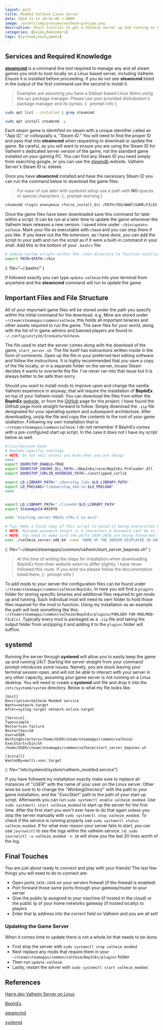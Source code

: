 ```yaml
---
layout: post
title: Modded Valheim Linux Server
date: 2024-11-13 20:41:00 +-0000
image: /assets/img/preview/valheim-preview.png
description: Short tutorial to get a Valheim server up and running on Linux and a reminder to myself of how my current Valheim server installation is setup.
categories: [Guide,Reminders]
tags: [systemd,bash,games]
---
```


## Services and Required Knowledge

[__steamcmd__](https://developer.valvesoftware.com/wiki/SteamCMD) is a command line tool required to manage any and all steam games you wish to host locally on a Linux based server, including Valheim. Ensure it is installed before proceeding. If you do not see __steamcmd__ listed in the output of the first command use the second to install it.

> Examples are assuming you have a Debian based Linux distro using the `apt` package manager. Please use your provided distrobution's package manager and its syntax.
{: .prompt-info }

```bash
sudo apt list --installed | grep steamcmd

sudo apt install steamcmd -y
```

Each steam game is identified on steam with a unique identifier called an "_App ID_," or colloquially a, "_Steam ID_." You will need to find the proper ID and pass that into __steamcmd__ when requesting to download or update the game. Be careful, as you will want to ensure you are using the Steam ID for Valheim's dedicated server version of the game, not the standard game installed on your gaming PC. You can find any Steam ID you need simply from searching google, or you can use the [steamdb](https://steamdb.info/) website. Valheim Server's Steam ID is: `896660`.

Once you have __steamcmd__ installed and have the necessary Steam ID you can run the command below to download the game files:

> For ease of use later with systemd setup use a path with __NO__ spaces or special characters.
{: .prompt-warning }

```bash
steamcmd +login anonymous +force_install_dir /PATH/YOU/WANT/GAME/FILES +app_update 896660 validate +exit
```

Once the game files have been downloaded save this command for later within a script. It can be run at a later time to update the game whenever the Valheim team releases a new version. I saved mine under `~/bin/update-valheim`. Mark your file as executable with `chmod` and you can stop there if you like. If you leave out the file extension, as I have done, you can add the script to your path and run the script as if it were a built-in command in your shell. Add this to the bottom of your `.bashrc` file:

```bash
# adding custom scripts within the ~/bin directory to function simillar to built-in commands
export PATH=$PATH:~/bin
```
{: file="~/.bashrc" }

If followed exactly you can type `update-valheim` into your terminal from anywhere and the __steamcmd__ command will run to update the game.

## Important Files and File Structure

All of your important game files will be stored under the path you specify within the initial command for the download. e.g. Mine are stored under `~/steam/steamapps/common/valheim`, this holds all important binaries and other assets required to run the game. The save files for your world, along with the list of in game admins and banned players are found in: `~/.config/unity3d/IronGate/Valheim`.

The file used to start the server comes along with the download of the game, `start_server.sh`. The file itself has instructions written inside in the form of comments. Open up the file in your preferred text editing software and follow the instructions. It is highly recommended that you save a copy of the file locally, or in a separate folder on the server, incase Steam decides it wants to overwrite the file. I've never ran into that issue but it is always better to be safe than sorry. 

Should you want to install mods to improve upon and change the vanilla Valheim experience in anyway; that will require the installation of __BepInEx__ on top of your Valheim install. You can download the files from either the __BepInEx__ [website](https://docs.bepinex.dev/index.html), or from the [GtiHub](https://github.com/BepInEx/BepInEx/releases) page for the project. I have found the GitHub page more straight forward to follow. Simply download the `.zip` file designated for your operating system and subsequent architecture. After downloading, unzip the file and copy the contents to the root of your game istallation. Following my own installation that is `~/steam/steamapps/common/valheim`. I do not remember if BepInEx comes with a pre-configured start up script. In the case it does not I have my script below as well.

```bash
#!/usr/bin/env bash
# BepInEx-specific settings
# NOTE: Do not edit unless you know what you are doing!
####
export DOORSTOP_ENABLE=TRUE
export DOORSTOP_INVOKE_DLL_PATH=./BepInEx/core/BepInEx.Preloader.dll
export DOORSTOP_CORLIB_OVERRIDE_PATH=./unstripped_corlib

export LD_LIBRARY_PATH="./doorstop_libs:$LD_LIBRARY_PATH"
export LD_PRELOAD="libdoorstop_x64.so:$LD_PRELOAD"
####


export LD_LIBRARY_PATH="./linux64:$LD_LIBRARY_PATH"
export SteamAppId=892970

echo "Starting server PRESS CTRL-C to exit"

# Tip: Make a local copy of this script to avoid it being overwritten by steam.
# NOTE: Minimum password length is 5 characters & Password cant be in the server name.
# NOTE: You need to make sure the ports 2456-2458 are being forwarded to your server through your local router/firewall.
exec ./valheim_server.x86_64 -name "NAME OF THE SERVER DISPLAYED IN GAME" -port 2456 -world "NAME FOR WORLD SAVE FILE" -password "PASSWORD USED IN GAME"
```
{: file="~/steam/steamapps/common/valheim/start_server_bepinex.sh" }

> At the time of writing the steps for installation when downloading BepInEx from their website seem to differ slightly. I have never followed this route. If you wish too please follow the documentation listed there.
{: .prompt-info }

To add mods to your server the configuration files can be found under `~/steam/steamapps/common/valheim/BepInEx`. In here you will find a `plugins` folder for storing specific binaries and additional files required to get mods up and running. Each individual mod will need its own folder to hold those files required for the mod to function. Using my installation as an example the path will look something like this: `~/steam/steamapps/common/valheim/BepInEx/plugins/FORLDER-FOR-MOD/MOD-FILE(s)`. Typically every mod is packaged as a `.zip` file and taking the output folder from unzipping it and adding it to the `plugins` folder will suffice. 

## systemd

Running the server through __systemd__ will allow you to easily keep the game up and running 24/7. Starting the server straight from your command prompt introduces some issues. Namely, you are stuck leaving your terminal session open, and will not be able to interact with your server in any other capacity, assuming your game server is not running on a Linux desktop. You will need to create a __systemd__ unit file and drop it into the `/etc/systemd/system` directory. Below is what my file looks like.

```
[Unit]
Description=Valheim Modded service
Wants=network.target
After=syslog.target network-online.target

[Service]
Type=simple
Restart=on-failure
RestartSec=10
User=USER
WorkingDirectory=/home/USER/steam/steamapps/common/valheim/
ExecStart=/bin/sh /home/USER/steam/steamapps/common/valheim/start_server_bepinex.sh

[Install]
WantedBy=multi-user.target
```
{: file="/etc/systemd/system/valheim_modded.service"}

If you have followed my installation exactly make sure to replace all instances of "_USER_" with the name of your user on the Linux server. Other wise be sure to to change the "_WorkingDirectory_" with the path to your game installation, and the "_ExecStart_" path to the path of your start up script. Afterwards you can run `sudo systemctl enable valheim_modded`. Use `sudo systemctl start valheim_modded` to start up the server for the first time. After the first start you won't ever have to do that again unless you stop the server manually with `sudo systemctl stop valheim_modded`. To check if the service is running properly use `sudo systemctl status valheim_modded`. If for what ever reason your server fails to start, you can use `journalctl` to see the logs within the valheim service. i.e. `sudo journalctl -u valheim_modded -n 20` will show you the last 20 lines worth of the log. 

## Final Touches

You are just about ready to connect and play with your friends! The last few things you will need to do to connect are:

* Open ports `2456-2458` on your servers firewall (if the firewall is enabled)
* Port forward those same ports through your gateway/router to your server
* Give the public Ip assigned to your machine (if hosted in the cloud) or the public Ip of your home networks gateway (if hosted locally) to players
* Enter that Ip address into the correct field on Valhiem and you are all set! 

### Updating the Game Server

When it comes time to update there is not a whole lot that needs to be done.

* First stop the server with `sudo systemctl stop valheim_modded`
* Next replace any mods that require them in your `~/steam/steamapps/common/valheim/BepInEx/plugins` folder
* Then run `update-valheim`
* Lastly, restart the server with `sudo systemctl start valheim_modded`

## References

[Harre.dev Valheim Server on Linux](https://harre.dev/blog/valheim-linux-server/?utm_source=harrewijnen-net)

[BepInEx](https://docs.bepinex.dev/index.html)

[steamcmd](https://developer.valvesoftware.com/wiki/SteamCMD)

[systemd](https://systemd.io/)